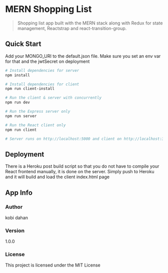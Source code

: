 # MERN Shopping List

> Shopping list app built with the MERN stack along with Redux for state management, Reactstrap and react-transition-group.

## Quick Start

Add your MONGO_URI to the default.json file. Make sure you set an env var for that and the jwtSecret on deployment

```bash
# Install dependencies for server
npm install

# Install dependencies for client
npm run client-install

# Run the client & server with concurrently
npm run dev

# Run the Express server only
npm run server

# Run the React client only
npm run client

# Server runs on http://localhost:5000 and client on http://localhost:3000
```

## Deployment

There is a Heroku post build script so that you do not have to compile your React frontend manually, it is done on the server. Simply push to Heroku and it will build and load the client index.html page

## App Info

### Author

kobi dahan

### Version

1.0.0

### License

This project is licensed under the MIT License
